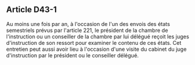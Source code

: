 Article D43-1
----
Au moins une fois par an, à l'occasion de l'un des envois des états semestriels
prévus par l'article 221, le président de la chambre de l'instruction ou un
conseiller de la chambre par lui délégué reçoit les juges d'instruction de son
ressort pour examiner le contenu de ces états. Cet entretien peut aussi avoir
lieu à l'occasion d'une visite du cabinet du juge d'instruction par le président
ou le conseiller délégué.
